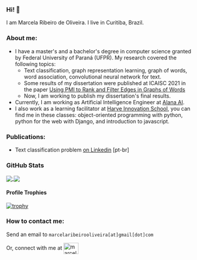 ### Hi! 👋

I am Marcela Ribeiro de Oliveira. I live in Curitiba, Brazil.

### About me:

 - I have a master's and a bachelor's degree in computer science granted by Federal University of Paraná (UFPR). My research covered the following topics:
   - Text classification, graph representation learning,  graph of words, word association, convolutional neural network for text.
   - Some results of my dissertation were published at ICAISC 2021 in the paper [Using PMI to Rank and Filter Edges in Graphs of Words](https://link.springer.com/chapter/10.1007/978-3-030-87897-9_9)
   - Now, I am working to publish my dissertation's final results.
 - Currently, I am working as Artificial Intelligence Engineer at [Alana AI](https://alana.ai/).
 - I also work as a learning facilitator at [Harve Innovation School](https://harve.com.br/), you can find me in these classes: object-oriented programming with python, python for the web with Django, and introduction to javascript.

### Publications:
- Text classification problem [on Linkedin](https://www.linkedin.com/pulse/mulheresquemeinspiram-marcela-ribeiro-de-oliveira-vanessa-jatwa/?trackingId=A0b6OJYsQke%2BG16A6047sg%3D%3D) [pt-br]


### GitHub Stats
<a href="https://github.com/mro15">
  <img align="center" src="https://github-readme-stats.vercel.app/api?username=mro15&show_icons=true&theme=tokyonight&count_private=true" />
</a>
<a href="https://github.com/mro15?tab=repositories">
  <img align="center" src="https://github-readme-stats.vercel.app/api/top-langs/?username=mro15&show_icons=true&theme=tokyonight&layout=compact&count_private=true" />
</a>

#### Profile Trophies

[![trophy](https://github-profile-trophy.vercel.app/?username=mro15&theme=dark_dimmed&column=3&margin-w=15&margin-h=15)](https://github.com/ryo-ma/github-profile-trophy)

### How to contact me:


Send an email to `marcelaribeirooliveira[at]gmail[dot]com`
<p align="left">Or, connect with me at
<a href="https://www.linkedin.com/in/marcelaribeirodeoliveira/" target="blank"><img align="center" src="https://cdn.jsdelivr.net/npm/simple-icons@3.0.1/icons/linkedin.svg" alt="marcelaribeirodeoliveira" height="30" width="40" /></a>
</p>
